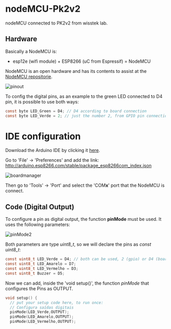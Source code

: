 # nodeMCU-Pk2v2
nodeMCU connected to PK2v2 from wisstek lab.

## Hardware

Basically a NodeMCU is:

* esp12e (wifi module) + ESP8266 (uC from Espressif) = NodeMCU

NodeMCU is an open hardware and has its contents to assist at the [NodeMCU repositorie](https://github.com/nodemcu).

![pinout](https://user-images.githubusercontent.com/58916022/220213432-7506cd64-24e6-46b8-ab33-38d8ec6e18b0.PNG)

To config the digital pins, as an example to the green LED connected to D4 pin, it is possible to use both ways:

```c
const byte LED_Green = D4; // D4 according to board connection
const byte LED_Verde = 2; // just the number 2, from GPIO pin connection
```

# IDE configuration

Download the Arduino IDE by clicking it [here](https://www.arduino.cc/en/software).

Go to 'File' -> 'Preferences' and add the link: http://arduino.esp8266.com/stable/package_esp8266com_index.json

![boardmanager](https://user-images.githubusercontent.com/58916022/220225087-abf9ed0d-e714-4bdd-8649-76f9353ba558.PNG)

Then go to 'Tools' -> 'Port' and select the 'COM**x**' port that the NodeMCU is connect.

## Code (Digital Output)

To configure a pin as digital output, the function **pinMode** must be used. It uses the following parameters:

![pinMode2](https://user-images.githubusercontent.com/58916022/220225608-b5d9609b-abdd-471f-a8ca-eae3a09bb253.png)

Both parameters are type *uint8_t*, so we will declare the pins as *const uint8_t*:

```c
const uint8_t LED_Verde = D4; // both can be used, 2 (gpio) or D4 (board)
const uint8_t LED_Amarelo = D7;
const uint8_t LED_Vermelho = D3;
const uint8_t Buzzer = D5;
```

Now we can add, inside the 'void setup()', the function *pinMode* that configures the Pins as OUTPUT.

```c
void setup() {
  // put your setup code here, to run once:
  // Configura saídas digitais
  pinMode(LED_Verde,OUTPUT);
  pinMode(LED_Amarelo,OUTPUT);
  pinMode(LED_Vermelho,OUTPUT);
```





